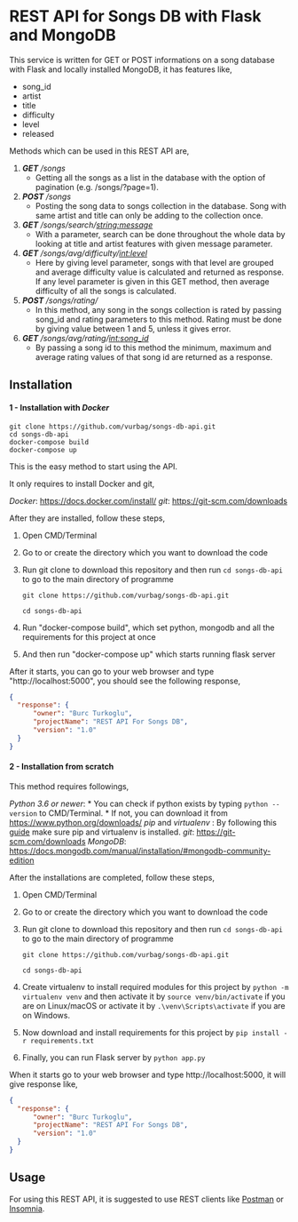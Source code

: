 # REST API for Songs DB with Flask and MongoDB

This service is written for GET or POST informations on a song database with Flask and locally installed MongoDB, it has features like,
  * song_id
  * artist
  * title
  * difficulty
  * level
  * released
 
Methods which can be used in this REST API are,
  1. **_GET_** _/songs_
     * Getting all the songs as a list in the database with the option of pagination (e.g. /songs/?page=1).
  2. **_POST_** _/songs_
     * Posting the song data to songs collection in the database. Song with same artist and title can only be adding to the collection once.
  3. **_GET_** _/songs/search/<string:message>_
     * With a parameter, search can be done throughout the whole data by looking at title and artist features with given message parameter. 
  4. **_GET_** _/songs/avg/difficulty/<int:level>_
     * Here by giving level parameter, songs with that level are grouped and average difficulty value is calculated and returned as response. If any level parameter is given in this GET method, then average difficulty of all the songs is calculated.
  5. **_POST_** _/songs/rating/_
     * In this method, any song in the songs collection is rated by passing song_id and rating parameters to this method. Rating must be done by giving value between 1 and 5, unless it gives error.
  6. **_GET_** _/songs/avg/rating/<int:song_id>_
     * By passing a song id to this method the minimum, maximum and average rating values of that song id are returned as a response.

## Installation

#### 1 - Installation with _Docker_

    git clone https://github.com/vurbag/songs-db-api.git
    cd songs-db-api
    docker-compose build
    docker-compose up

This is the easy method to start using the API.

It only requires to install Docker and git,

_Docker_: https://docs.docker.com/install/
_git_: https://git-scm.com/downloads

After they are installed, follow these steps,

1. Open CMD/Terminal
2. Go to or create the directory which you want to download the code
3. Run git clone to download this repository and then run ```cd songs-db-api``` to go to the main directory of programme

    ```git clone https://github.com/vurbag/songs-db-api.git```
    
    ```cd songs-db-api```
    
4. Run "docker-compose build", which set python, mongodb and all the requirements for this project at once
5. And then run "docker-compose up" which starts running flask server

After it starts, you can go to your web browser and type "http://localhost:5000", you should see the following response,
  
  ```json
  {
    "response": {
        "owner": "Burc Turkoglu",
        "projectName": "REST API For Songs DB",
        "version": "1.0"
    }
  }
  ```
  
#### 2 - Installation from scratch

This method requires followings,

_Python 3.6 or newer_: * You can check if python exists by typing ```python --version``` to CMD/Terminal.
                       * If not, you can download it from https://www.python.org/downloads/
_pip_ and _virtualenv_ : By following this [guide](https://packaging.python.org/guides/installing-using-pip-and-virtualenv/) make sure pip and virtualenv is installed.
_git_: https://git-scm.com/downloads
_MongoDB_: https://docs.mongodb.com/manual/installation/#mongodb-community-edition

After the installations are completed, follow these steps,

1. Open CMD/Terminal
2. Go to or create the directory which you want to download the code
3. Run git clone to download this repository and then run ```cd songs-db-api``` to go to the main directory of programme

    ```git clone https://github.com/vurbag/songs-db-api.git```
    
    ```cd songs-db-api```
    
4. Create virtualenv to install required modules for this project by ```python -m virtualenv venv``` and then activate it by ```source venv/bin/activate``` if you are on Linux/macOS or activate it by ```.\venv\Scripts\activate``` if you are on Windows.
5. Now download and install requirements for this project by ```pip install -r requirements.txt```
6. Finally, you can run Flask server by ```python app.py```

When it starts go to your web browser and type http://localhost:5000, it will give response like,

  ```json
  {
    "response": {
        "owner": "Burc Turkoglu",
        "projectName": "REST API For Songs DB",
        "version": "1.0"
    }
  }
  ```
  
  ## Usage
  
  For using this REST API, it is suggested to use REST clients like [Postman](https://www.getpostman.com/) or [Insomnia](https://insomnia.rest/).
  

